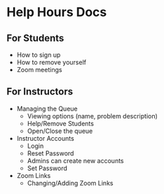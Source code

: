 # Help Hours Docs

## For Students

- How to sign up
- How to remove yourself
- Zoom meetings

## For Instructors

- Managing the Queue
    - Viewing options (name, problem description)
    - Help/Remove Students
    - Open/Close the queue
- Instructor Accounts
    - Login
    - Reset Password
    - Admins can create new accounts
    - Set Password
- Zoom Links
    - Changing/Adding Zoom Links
